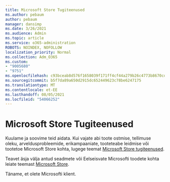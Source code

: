 ```yaml
---
title: Microsoft Store Tugiteenused
ms.author: pebaum
author: pebaum
manager: dansimp
ms.date: 3/26/2021
ms.audience: Admin
ms.topic: article
ms.service: o365-administration
ROBOTS: NOINDEX, NOFOLLOW
localization_priority: Normal
ms.collection: Adm_O365
ms.custom:
- "9005680"
- "9751"
ms.openlocfilehash: c93bceab8d576f1658039f171ff4cf44a279b26c4773b8670cdad63f27bafbc6
ms.sourcegitcommit: b5f7da89a650d2915dc652449623c78be6247175
ms.translationtype: MT
ms.contentlocale: et-EE
ms.lasthandoff: 08/05/2021
ms.locfileid: "54066252"
---
```

# <a name="microsoft-store-support"></a>Microsoft Store Tugiteenused

Kuulame ja soovime teid aidata. Kui vajate abi toote ostmise, tellimuse oleku, arveldusprobleemide, erikampaaniate, tooteteabe leidmise või tootetoe Microsoft Store kohta, lugege teemat [Microsoft Store tugiteenused](https://support.microsoft.com/account-billing/contact-microsoft-store-support-4f615f2a-6bbd-fd69-6695-ae213d63eef0).

Teavet äsja välja antud seadmete või Eelseisvate Microsofti toodete kohta leiate teemast [Microsoft Store](https://www.microsoft.com/?ql=1).

Täname, et olete Microsofti klient.